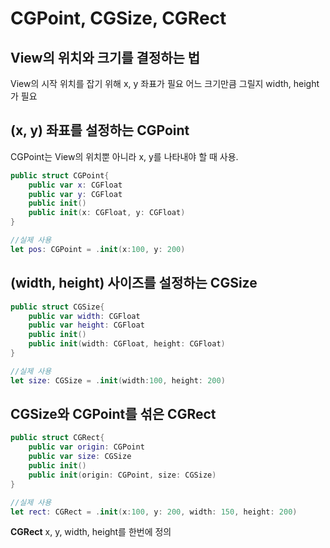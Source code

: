 # CGPoint, CGSize, CGRect
## View의 위치와 크기를 결정하는 법
View의 시작 위치를 잡기 위해 x, y 좌표가 필요 어느 크기만큼 그릴지 width, height가 필요
## (x, y) 좌표를 설정하는 CGPoint

CGPoint는 View의 위치뿐 아니라 x, y를 나타내야 할 때 사용.

```swift
public struct CGPoint{
    public var x: CGFloat
    public var y: CGFloat
    public init()
    public init(x: CGFloat, y: CGFloat)
}

//실제 사용
let pos: CGPoint = .init(x:100, y: 200)
```
## (width, height) 사이즈를 설정하는 CGSize
```swift
public struct CGSize{
    public var width: CGFloat
    public var height: CGFloat
    public init()
    public init(width: CGFloat, height: CGFloat)
}

//실제 사용
let size: CGSize = .init(width:100, height: 200)
```
## CGSize와 CGPoint를 섞은 CGRect
```swift
public struct CGRect{
    public var origin: CGPoint
    public var size: CGSize
    public init()
    public init(origin: CGPoint, size: CGSize)
}

//실제 사용
let rect: CGRect = .init(x:100, y: 200, width: 150, height: 200)
```
**CGRect** x, y, width, height를 한번에 정의